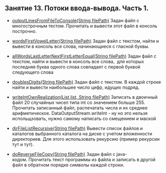 ## Занятие 13. Потоки ввода-вывода. Часть 1.
* [outputLinesFromFileToConsole(String filePath)](https://github.com/alexkur80/PVTCourse2020/blob/master/src/com/myproject/lection13/FileUtils.java) Задан файл с многострочным тестом. Прочитать и вывести этот файл в консоль построчно.

* [wordsFirstVowelLetter(String filePath)](https://github.com/alexkur80/PVTCourse2020/blob/master/src/com/myproject/lection13/FileUtils.java) Задан файл с текстом, найти и вывести в консоль все слова, начинающиеся с гласной буквы.

* [allWordsLastLetterNextFirstLetterEqual(String filePath)](https://github.com/alexkur80/PVTCourse2020/blob/master/src/com/myproject/lection13/FileUtils.java) Задан файл с текстом, найти и вывести в консоль все слова,  для которых последняя буква одного слова совпадает с первой буквой следующего слова

* [doublesDigits(String filePath)](https://github.com/alexkur80/PVTCourse2020/blob/master/src/com/myproject/lection13/FileUtils.java) Задан файл с текстом. В каждой строке найти и вывести наибольшее число цифр, идущих подряд.

* [writeIntOwnRealization(List<Integer> list, String filePath)](https://github.com/alexkur80/PVTCourse2020/blob/master/src/com/myproject/lection13/FileUtils.java) Записать в двоичный файл 20 случайных чисел типа int со значением больше 255. Прочитать записанный файл, распечатать числа и их среднее арифметическое. DataOutputStream.writeInt - ну
но это нельзя испольщзовать, нужно самому написать со смещением и маской
* [dirFileListRecursive(String filePath)](https://github.com/alexkur80/PVTCourse2020/blob/master/src/com/myproject/lection13/FileUtils.java) Вывести список файлов и каталогов выбранного каталога на диске с учетом вложенности директориев. Для этого использовать рекурсию (пример рекурсии тут и тут).
* [doReverseFileCopy(String filePath)](https://github.com/alexkur80/PVTCourse2020/blob/master/src/com/myproject/lection13/FileUtils.java) Задан файл с java-кодом. Прочитать текст программы из файла и записать в другой файл в обратном порядке символы каждой строки. 